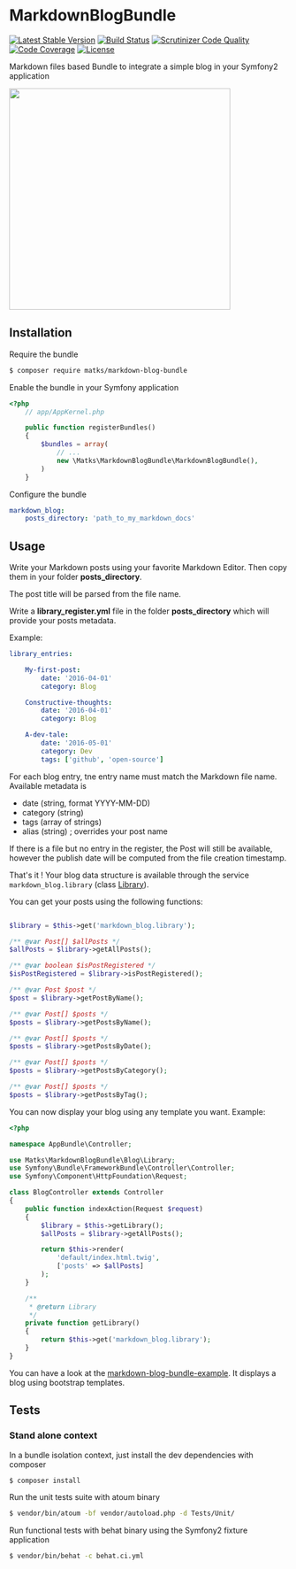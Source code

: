 MarkdownBlogBundle
==================

[![Latest Stable Version](https://poser.pugx.org/matks/markdown-blog-bundle/v/stable.svg)](https://packagist.org/packages/matks/markdown-blog-bundle)
[![Build Status](https://travis-ci.org/matks/MarkdownBlogBundle.svg?branch=master)](https://travis-ci.org/matks/MarkdownBlogBundle)
[![Scrutinizer Code Quality](https://scrutinizer-ci.com/g/matks/MarkdownBlogBundle/badges/quality-score.png?b=master)](https://scrutinizer-ci.com/g/matks/MarkdownBlogBundle/?branch=master)
[![Code Coverage](https://scrutinizer-ci.com/g/matks/MarkdownBlogBundle/badges/coverage.png?b=master)](https://scrutinizer-ci.com/g/matks/MarkdownBlogBundle/?branch=master)
[![License](https://poser.pugx.org/matks/markdown-blog-bundle/license.svg)](https://packagist.org/packages/matks/markdown-blog-bundle)

Markdown files based Bundle to integrate a simple blog in your Symfony2 application

<img src="https://cloud.githubusercontent.com/assets/3830050/15139430/61e1b8e2-1696-11e6-9dec-28e3909848b9.jpg" width="400px"/>

## Installation

Require the bundle
```bash
$ composer require matks/markdown-blog-bundle
```

Enable the bundle in your Symfony application

```php
<?php
    // app/AppKernel.php

    public function registerBundles()
    {
        $bundles = array(
            // ...
            new \Matks\MarkdownBlogBundle\MarkdownBlogBundle(),
        )
    }
```

Configure the bundle
```yml
markdown_blog:
    posts_directory: 'path_to_my_markdown_docs'
```

## Usage

Write your Markdown posts using your favorite Markdown Editor.
Then copy them in your folder __posts_directory__.

The post title will be parsed from the file name.

Write a __library_register.yml__ file in the folder __posts_directory__ which will provide your posts metadata.

Example:
```yml
library_entries:

    My-first-post:
        date: '2016-04-01'
        category: Blog

    Constructive-thoughts:
        date: '2016-04-01'
        category: Blog

    A-dev-tale:
        date: '2016-05-01'
        category: Dev
        tags: ['github', 'open-source']
```

For each blog entry, tne entry name must match the Markdown file name.
Available metadata is
 * date (string, format YYYY-MM-DD)
 * category (string)
 * tags (array of strings)
 * alias (string) ; overrides your post name

If there is a file but no entry in the register, the Post will still be available, however
the publish date will be computed from the file creation timestamp.

That's it ! Your blog data structure is available through the service `markdown_blog.library`
(class [Library](https://github.com/matks/MarkdownBlogBundle/blob/master/Blog/Library.php)).

You can get your posts using the following functions:
```php

$library = $this->get('markdown_blog.library');

/** @var Post[] $allPosts */
$allPosts = $library->getAllPosts();

/** @var boolean $isPostRegistered */
$isPostRegistered = $library->isPostRegistered();

/** @var Post $post */
$post = $library->getPostByName();

/** @var Post[] $posts */
$posts = $library->getPostsByName();

/** @var Post[] $posts */
$posts = $library->getPostsByDate();

/** @var Post[] $posts */
$posts = $library->getPostsByCategory();

/** @var Post[] $posts */
$posts = $library->getPostsByTag();

```

You can now display your blog using any template you want. Example:
```php
<?php

namespace AppBundle\Controller;

use Matks\MarkdownBlogBundle\Blog\Library;
use Symfony\Bundle\FrameworkBundle\Controller\Controller;
use Symfony\Component\HttpFoundation\Request;

class BlogController extends Controller
{
    public function indexAction(Request $request)
    {
        $library = $this->getLibrary();
        $allPosts = $library->getAllPosts();

        return $this->render(
            'default/index.html.twig',
            ['posts' => $allPosts]
        );
    }

    /**
     * @return Library
     */
    private function getLibrary()
    {
        return $this->get('markdown_blog.library');
    }
}
```

You can have a look at the [markdown-blog-bundle-example](https://github.com/matks/markdown-blog-bundle-example).
It displays a blog using bootstrap templates.

## Tests

### Stand alone context

In a bundle isolation context, just install the dev dependencies with composer
```bash
$ composer install
```

Run the unit tests suite with atoum binary
```bash
$ vendor/bin/atoum -bf vendor/autoload.php -d Tests/Unit/
```

Run functional tests with behat binary using the Symfony2 fixture application
```bash
$ vendor/bin/behat -c behat.ci.yml
```
